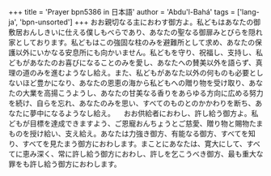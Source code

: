 +++
title = 'Prayer bpn5386 in 日本語'
author = 'Abdu'l-Bahá'
tags = ['lang-ja', 'bpn-unsorted']
+++
おお親切なる主におわす御方よ。私どもはあなたの御敷居おんしきいに仕える僕しもべらであり、あなたの聖なる御扉みとびらを隠れ家としております。私どもはこの強固な柱のみを避難所として求め、あなたの保護以外にいかなる安息所にも向かいません。私どもを守り、祝福し、支持し、私どもがあなたのお喜びになることのみを愛し、あなたへの賛美以外を語らず、真理の道のみを進むようなし給え。また、私どもがあなた以外の何ものも必要としないほど豊かになり、あなたの恩恵の海から私どもへの贈り物を受け取り、あなたの大業を高揚こうようし、あなたの甘美なる香りをあらゆる方向に広める努力を続け、自らを忘れ、あなたのみを思い、すべてのものとのかかわりを断ち、あなたに夢中になるようなし給え。
　おお供給者におわし、許し給う御方よ。私どもが目標を達成できますよう、ご恩寵おんちょうとご慈愛、贈り物と賜物たまものを授け給い、支え給え。あなたは力強き御方、有能なる御方、すべてを知り、すべてを見たまう御方におわします。まことにあなたは、寛大にして、すべてに恵み深く、常に許し給う御方におわし、許しを乞こうべき御方、最も重大な罪をも許し給う御方におわします。
